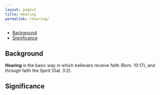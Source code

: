 ```yaml
---
layout: pagev2
title: Hearing
permalink: /hearing/
---
```

- [Background](#background)
- [Significance](#significance)

## Background

**Hearing** is the basic way in which believers receive faith (Rom. 10:17), and through faith the Spirit (Gal. 3:2). 

## Significance
